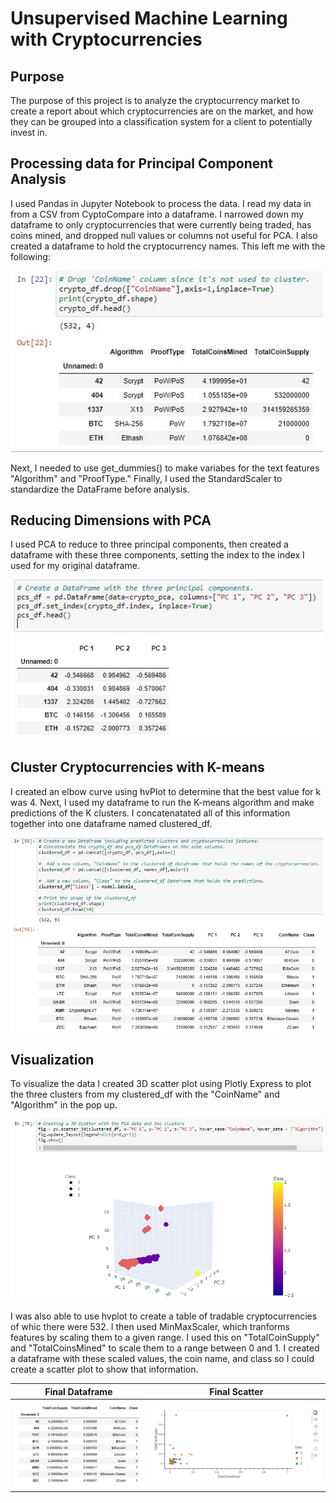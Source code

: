 # Unsupervised Machine Learning with Cryptocurrencies

## Purpose
The purpose of this project is to analyze the cryptocurrency market to create a report about which cryptocurrencies are on the market, and how they can be grouped into a classification system for a client to potentially invest in. 

## Processing data for Principal Component Analysis

I used Pandas in Jupyter Notebook to process the data. I read my data in from a CSV from CyptoCompare into a dataframe. I narrowed down my dataframe to only cryptocurrencies that were currently being traded, has coins mined, and dropped null values or columns not useful for PCA. I also created a dataframe to hold the cryptocurrency names. This left me with the following: 


[<img src="images/df.JPG" width="500"/>](df.JPG)


Next, I needed to use get_dummies() to make variabes for the text features "Algorithm" and "ProofType." Finally, I used the StandardScaler to standardize the DataFrame before analysis. 


## Reducing Dimensions with PCA
I used PCA to reduce to three principal components, then created a dataframe with these three components, setting the index to the index I used for my original dataframe.

[<img src="images/PCA_df.JPG" width="500"/>](PCA_df.JPG)


## Cluster Cryptocurrencies with K-means
I created an elbow curve using hvPlot to determine that the best value for k was 4. Next, I used my dataframe to run the K-means algorithm and make predictions of the K clusters. I concatenatated all of this information together into one dataframe named clustered_df.

[<img src="images/clustered_df.JPG" width="500"/>](clustered_df.JPG)


## Visualization 
To visualize the data I created 3D scatter plot using Plotly Express to plot the three clusters from my clustered_df with the "CoinName" and "Algorithm" in the pop up. 

[<img src="images/3dscatter.JPG" width="500"/>](3dscatter.JPG)


I was also able to use hvplot to create a table of tradable cryptocurrencies of whic there were 532. I then used MinMaxScaler, which tranforms features by scaling them to a given range. I used this on "TotalCoinSupply" and "TotalCoinsMined" to scale them to a range between 0 and 1. I created a dataframe with these scaled values, the coin name, and class so I could create a scatter plot to show that information.

Final Dataframe             |  Final Scatter
:-------------------------:|:-------------------------:
![](images/finaldf.JPG)  |  ![](images/finalscatter.JPG)

